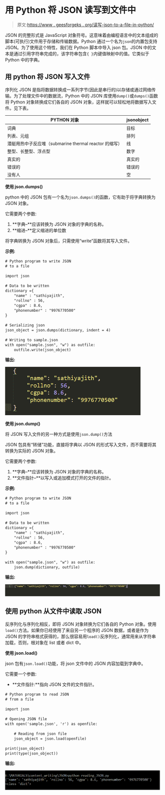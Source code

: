 # 用 Python 将 JSON 读写到文件中

> 原文:[https://www . geesforgeks . org/读写-json-to-a-file-in-python/](https://www.geeksforgeeks.org/reading-and-writing-json-to-a-file-in-python/)

JSON 的完整形式是 JavaScript 对象符号。这意味着由编程语言中的文本组成的脚本(可执行)文件用于存储和传输数据。Python 通过一个名为`json`的内置包支持 JSON。为了使用这个特性，我们在 Python 脚本中导入 json 包。JSON 中的文本是通过引用字符串完成的，该字符串包含`{ }`内键值映射中的值。它类似于 Python 中的字典。

## 用 python 将 JSON 写入文件

序列化 JSON 是指将数据转换成一系列字节(因此是串行的)以存储或通过网络传输。为了处理文件中的数据流，Python 中的 JSON 库使用`dump()`或`dumps()`函数将 Python 对象转换成它们各自的 JSON 对象，这样就可以轻松地将数据写入文件。见下表。

| PYTHON 对象 | jsonobject |
| --- | --- |
| 词典 | 目标 |
| 列表、元组 | 排列 |
| 潜艇用热中子反应堆（submarine thermal reactor 的缩写） | 线 |
| 整型、长整型、浮点型 | 数字 |
| 真实的 | 真实的 |
| 错误的 | 错误的 |
| 没有人 | 空 |

**使用 json.dumps()**

python 中的 JSON 包有一个名为`json.dumps()`的函数，它有助于将字典转换为 JSON 对象。

它需要两个参数:

1.  **字典–**应该转换为 JSON 对象的字典的名称。
2.  **缩进–**定义缩进的单位数

将字典转换为 JSON 对象后，只需使用“write”函数将其写入文件。

**示例:**

```
# Python program to write JSON
# to a file

import json

# Data to be written
dictionary ={
    "name" : "sathiyajith",
    "rollno" : 56,
    "cgpa" : 8.6,
    "phonenumber" : "9976770500"
}

# Serializing json 
json_object = json.dumps(dictionary, indent = 4)

# Writing to sample.json
with open("sample.json", "w") as outfile:
    outfile.write(json_object)
```

**输出:**

![python-writing-to-json](img/47359e98bb2747ba67b3fd8f3b77187e.png)

**使用 json.dump()**

将 JSON 写入文件的另一种方式是使用`json.dump()`方法

JSON 包具有“转储”功能，直接将字典以 JSON 的形式写入文件，而不需要将其转换为实际的 JSON 对象。

它需要两个参数:

1.  **字典–**应该转换为 JSON 对象的字典的名称。
2.  **文件指针–**以写入或追加模式打开的文件的指针。

**示例:**

```
# Python program to write JSON
# to a file

import json

# Data to be written
dictionary ={
    "name" : "sathiyajith",
    "rollno" : 56,
    "cgpa" : 8.6,
    "phonenumber" : "9976770500"
}

with open("sample.json", "w") as outfile:
    json.dump(dictionary, outfile)
```

**输出:**

![writing JSON to file using python 2](img/a991b3c562f6babd4bf4d9c94ee8ca98.png)

## 使用 python 从文件中读取 JSON

反序列化与序列化相反，即将 JSON 对象转换为它们各自的 Python 对象。使用`load()`方法。如果你已经使用了来自另一个程序的 JSON 数据，或者是作为 JSON 的字符串格式获得的，那么很容易用`load()`反序列化，通常用来从字符串加载，否则，根对象在 list 或者 dict 中。

**使用 json.load()**

json 包有`json.load()`功能，将 json 文件中的 JSON 内容加载到字典中。

它需要一个参数:

*   **文件指针:**指向 JSON 文件的文件指针。

```
# Python program to read JSON
# from a file

import json

# Opening JSON file
with open('sample.json', 'r') as openfile:

    # Reading from json file
    json_object = json.load(openfile)

print(json_object)
print(type(json_object))
```

**输出:**

![Reading JSON from file using python](img/2699b8ac1d8c1a1018eb8ea0547df6e0.png)